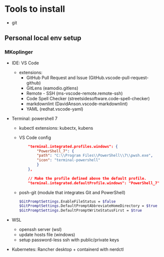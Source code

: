 # Tools to install

* git

## Personal local env setup

### MKoplinger

* IDE: VS Code
  * extensions:
    * GitHub Pull Request and Issue (GitHub.vscode-pull-request-github)
    * GitLens (eamodio.gitlens)
    * Remote - SSH (ms-vscode-remote.remote-ssh)
    * Code Spell Checker (streetsidesoftware.code-spell-checker)
    * markdownlint (DavidAnson.vscode-markdownlint)
    * YAML (redhat.vscode-yaml)
* Terminal: powershell 7
  * kubectl extensions: kubectx, kubens
  * VS Code config

    ```json
        "terminal.integrated.profiles.windows": {
            "PowerShell_7": {
            "path": "C:\\Program Files\\PowerShell\\7\\pwsh.exe",
            "icon": "terminal-powershell"
            }
        },
        
        // Make the profile defined above the default profile.
        "terminal.integrated.defaultProfile.windows": "PowerShell_7" 
    ```

  * posh-git (module that integrates Git and PowerShell)

    ```sh
    $GitPromptSettings.EnableFileStatus = $false
    $GitPromptSettings.DefaultPromptAbbreviateHomeDirectory = $true
    $GitPromptSettings.DefaultPromptWriteStatusFirst = $true
    ```

* WSL
  * openssh server (wsl)
  * update hosts file (windows)
  * setup password-less ssh with public/private keys
* Kubernetes: Rancher desktop + containerd with nerdctl
